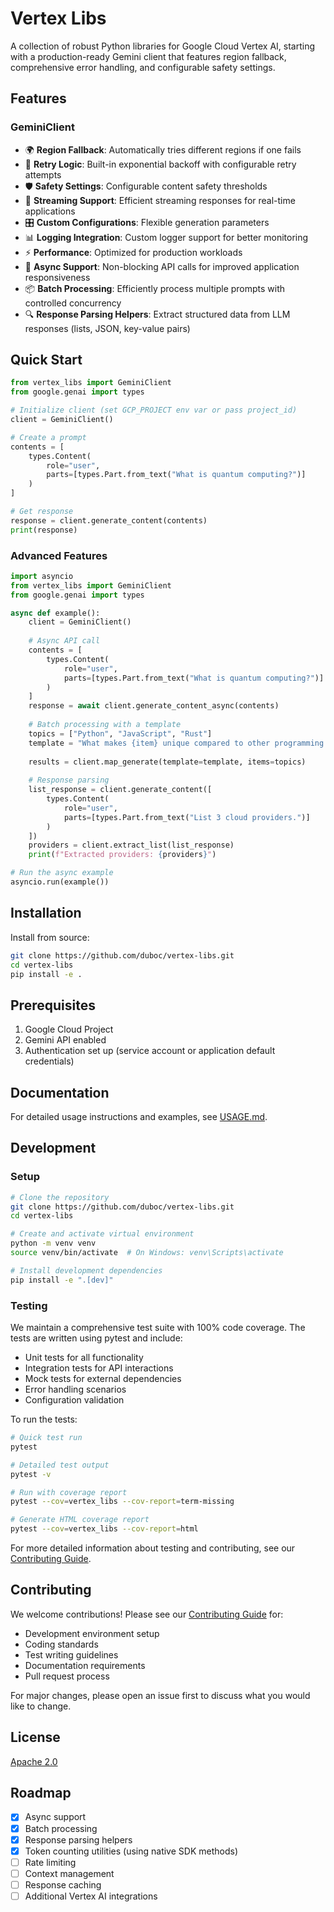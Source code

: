 # Vertex Libs

A collection of robust Python libraries for Google Cloud Vertex AI, starting with a production-ready Gemini client that features region fallback, comprehensive error handling, and configurable safety settings.

## Features

### GeminiClient

- 🌍 **Region Fallback**: Automatically tries different regions if one fails
- 🔄 **Retry Logic**: Built-in exponential backoff with configurable retry attempts
- 🛡️ **Safety Settings**: Configurable content safety thresholds
- 📝 **Streaming Support**: Efficient streaming responses for real-time applications
- 🎛️ **Custom Configurations**: Flexible generation parameters
- 📊 **Logging Integration**: Custom logger support for better monitoring
- ⚡ **Performance**: Optimized for production workloads
- 🔄 **Async Support**: Non-blocking API calls for improved application responsiveness
- 📦 **Batch Processing**: Efficiently process multiple prompts with controlled concurrency
- 🔍 **Response Parsing Helpers**: Extract structured data from LLM responses (lists, JSON, key-value pairs)

## Quick Start

```python
from vertex_libs import GeminiClient
from google.genai import types

# Initialize client (set GCP_PROJECT env var or pass project_id)
client = GeminiClient()

# Create a prompt
contents = [
    types.Content(
        role="user",
        parts=[types.Part.from_text("What is quantum computing?")]
    )
]

# Get response
response = client.generate_content(contents)
print(response)
```

### Advanced Features

```python
import asyncio
from vertex_libs import GeminiClient
from google.genai import types

async def example():
    client = GeminiClient()
    
    # Async API call
    contents = [
        types.Content(
            role="user",
            parts=[types.Part.from_text("What is quantum computing?")]
        )
    ]
    response = await client.generate_content_async(contents)
    
    # Batch processing with a template
    topics = ["Python", "JavaScript", "Rust"]
    template = "What makes {item} unique compared to other programming languages?"
    
    results = client.map_generate(template=template, items=topics)
    
    # Response parsing
    list_response = client.generate_content([
        types.Content(
            role="user",
            parts=[types.Part.from_text("List 3 cloud providers.")]
        )
    ])
    providers = client.extract_list(list_response)
    print(f"Extracted providers: {providers}")

# Run the async example
asyncio.run(example())
```

## Installation

Install from source:

```bash
git clone https://github.com/duboc/vertex-libs.git
cd vertex-libs
pip install -e .
```

## Prerequisites

1. Google Cloud Project
2. Gemini API enabled
3. Authentication set up (service account or application default credentials)

## Documentation

For detailed usage instructions and examples, see [USAGE.md](USAGE.md).

## Development

### Setup

```bash
# Clone the repository
git clone https://github.com/duboc/vertex-libs.git
cd vertex-libs

# Create and activate virtual environment
python -m venv venv
source venv/bin/activate  # On Windows: venv\Scripts\activate

# Install development dependencies
pip install -e ".[dev]"
```

### Testing

We maintain a comprehensive test suite with 100% code coverage. The tests are written using pytest and include:

- Unit tests for all functionality
- Integration tests for API interactions
- Mock tests for external dependencies
- Error handling scenarios
- Configuration validation

To run the tests:

```bash
# Quick test run
pytest

# Detailed test output
pytest -v

# Run with coverage report
pytest --cov=vertex_libs --cov-report=term-missing

# Generate HTML coverage report
pytest --cov=vertex_libs --cov-report=html
```

For more detailed information about testing and contributing, see our [Contributing Guide](CONTRIBUTING.md).

## Contributing

We welcome contributions! Please see our [Contributing Guide](CONTRIBUTING.md) for:
- Development environment setup
- Coding standards
- Test writing guidelines
- Documentation requirements
- Pull request process

For major changes, please open an issue first to discuss what you would like to change.

## License

[Apache 2.0](LICENSE)

## Roadmap

- [x] Async support
- [x] Batch processing
- [x] Response parsing helpers
- [x] Token counting utilities (using native SDK methods)
- [ ] Rate limiting
- [ ] Context management
- [ ] Response caching
- [ ] Additional Vertex AI integrations
